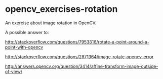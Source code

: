 opencv_exercises-rotation
========================

An exercise about image rotation in OpenCV.

A possible answer to:

http://stackoverflow.com/questions/7953316/rotate-a-point-around-a-point-with-opencv

http://stackoverflow.com/questions/2871364/image-rotate-opencv-error

http://answers.opencv.org/question/3414/affine-transform-image-outside-of-view/
